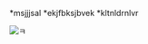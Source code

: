 *msjjjsal
*ekjfbksjbvek
*kltnldrnlvr

![ㅋ](https://www.google.co.kr/url?sa=i&rct=j&q=&esrc=s&source=images&cd=&cad=rja&uact=8&ved=0ahUKEwjOifbG9YDPAhUJGpQKHZ_sDQYQjRwIBw&url=http%3A%2F%2Fwww.dogdrip.net%2F99167895&bvm=bv.131783435,d.dGo&psig=AFQjCNHC-OMGXT8pvZhuo0uykHtsiK-lKw&ust=1473463482529561)
